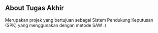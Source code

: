## About Tugas Akhir
Merupakan projek yang bertujuan sebagai Sistem Pendukung Keputusan (SPK) yang menggunakan dengan metode SAW
:)
